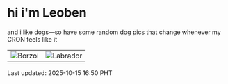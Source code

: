 # hi i'm Leoben

and i like dogs—so have some random dog pics that change whenever my CRON feels like it

|  |  |
|--------|----------|
| ![Borzoi](https://random-dog-vercel.vercel.app/api/random-borzoi?v=1760518256) | ![Labrador](https://random-dog-vercel.vercel.app/api/random-labrador?v=1760518256) |

Last updated: 2025-10-15 16:50 PHT
